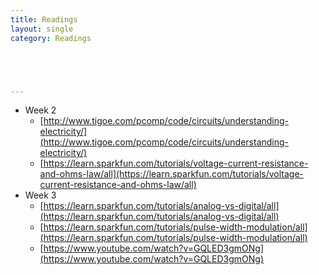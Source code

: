 ```yaml
---
title: Readings
layout: single
category: Readings





---
```



* Week 2
  * [http://www.tigoe.com/pcomp/code/circuits/understanding-electricity/](http://www.tigoe.com/pcomp/code/circuits/understanding-electricity/)
  * [https://learn.sparkfun.com/tutorials/voltage-current-resistance-and-ohms-law/all](https://learn.sparkfun.com/tutorials/voltage-current-resistance-and-ohms-law/all)
* Week 3
  * [https://learn.sparkfun.com/tutorials/analog-vs-digital/all](https://learn.sparkfun.com/tutorials/analog-vs-digital/all)
  * [https://learn.sparkfun.com/tutorials/pulse-width-modulation/all](https://learn.sparkfun.com/tutorials/pulse-width-modulation/all)
  * [https://www.youtube.com/watch?v=GQLED3gmONg](https://www.youtube.com/watch?v=GQLED3gmONg)

